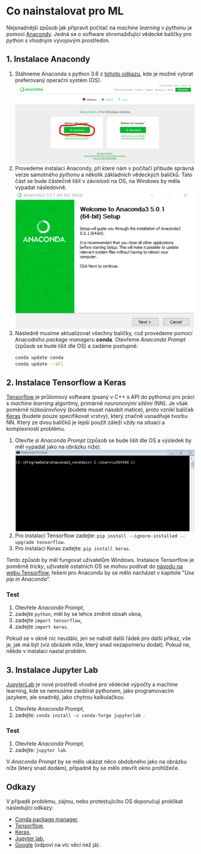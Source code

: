 # Co nainstalovat pro ML

Nejsnadnější způsob jak připravit počítač na *machine learning* v *pythonu* je pomocí [Anacondy](https://www.anaconda.com/). Jedná se o software shromažďující vědecké balíčky pro *python* s vhodným vývojovým prostředím.

## 1. Instalace Anacondy

1. Stáhneme Anaconda s python 3.6 z [tohoto odkazu](https://www.anaconda.com/download/), kde je možné vybrat preferovaný operační systém (OS). ![Stažení Anacondy](./anaconda-download.png)
2. Provedeme instalaci Anacondy, při které nám v počítači přibude správná verze samotného *pythonu* a několik základních vědeckých balíčků. Tato část se bude částečně lišit v závislosti na OS, na Windows by měla vypadat následovně. ![Stažení Anacondy](./anaconda-install.png)
3. Následně musíme aktualizovat všechny balíčky, což provedeme pomocí Anacodního *package manageru* **conda**. Otevřeme *Anaconda Prompt* (způsob se bude lišit dle OS) a zadáme postupně:
    ```bash
    conda update conda
    conda update --all
    ```

## 2. Instalace Tensorflow a Keras

[Tensorflow](https://www.tensorflow.org/) je průlomový software (psaný v C++ s API do pythonu) pro práci s *machine learning* algoritmy, primárně *neuronovými sítěmi* (NN). Je však poměrně nízkoúrovňový (budete muset násobit matice), proto vznikl balíček [Keras](https://keras.io/) (budete pouze specifikovat vrstvy), který značně usnadňuje tvorbu NN. Který ze dvou balíčků je lepší použít záleží vždy na situaci a komplexnosti problému.

1. Otevřte si *Anaconda Prompt* (způsob se bude lišit dle OS a výsledek by měl vypadat jako na obrázku níže). ![Anaconda Prompt](./anaconda-prompt.jpg)
2. Pro instalaci Tensorflow zadejte: `pip install --ignore-installed --upgrade tensorflow`.
3. Pro instalaci Keras zadejte: `pip install keras`.

Tento způsob by měl fungovat uživatelům Windows. Instalace Tensorflow je poměrně *tricky*, uživatelé ostatních OS se mohou podívat do [návodu na webu Tensorflow](https://www.tensorflow.org/install/), řešení pro Anacondu by se mělo nacházet v kapitole "*Use pip in Anaconda*".

### Test

1. Otevřete *Anaconda Prompt*,
2. zadejte `python`, měl by se lehce změnit obsah okna,
3. zadejte `import tensorflow`,
4. zadejte `import keras`.

Pokud se v okně nic neudálo, jen se nabídl další řádek pro další příkaz, vše je, jak má být (viz obrázek níže, který snad nezapomenu dodat). Pokud ne, někde v instalaci nastal problém.

## 3. Instalace Jupyter Lab
[JupyterLab](https://jupyterlab.readthedocs.io/en/stable/) je nové prostředí vhodné pro vědecké výpočty a machine learning, kde se nemusíme zaobírat pythonem, jako programovacím jazykem, ale snadněji, jako chytrou kalkulačkou.

1. Otevřete *Anaconda Prompt*,
2. zadejte: `conda install -c conda-forge jupyterlab `.

### Test

1. Otevřete *Anaconda Prompt*,
2. zadejte: `jupyter lab`.

V *Anaconda Prompt* by se mělo ukázat něco obdobného jako na obrázku níže (který snad dodám), případně by se mělo otevřít okno prohlížeče.

## Odkazy

V případě problému, zájmu, nebo protestujícího OS doporučuji proklikat následující odkazy:

- [Conda package manager](https://conda.io/docs/),
- [Tensorflow](https://www.tensorflow.org/install/),
- [Keras](https://keras.io/#installation),
- [Jupyter lab](https://jupyterlab.readthedocs.io/en/stable/),
- [Google](https://www.google.com/) (odpoví na víc věcí než  já).
